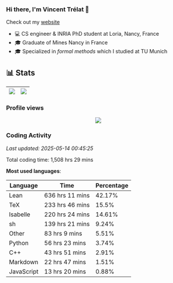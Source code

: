 ### Hi there, I'm Vincent Trélat 👋

Check out my [website](https://vtrelat.github.io)

-   💻 CS engineer & INRIA PhD student at Loria, Nancy, France
-   🎓 Graduate of Mines Nancy in France
-   🎓 Specialized in _formal methods_ which I studied at TU Munich

## 📊 **Stats**

| <img align="center" src="https://readme-stats.clckblog.space/api?username=VTrelat&show_icons=true&include_all_commits=true&theme=tokyonight&hide_border=true" /> | <img align="center" src="https://readme-stats.clckblog.space/api/top-langs/?username=VTrelat&layout=compact&theme=tokyonight&hide_border=true" /> |
| ---------------------------------------------------------------------------------------------------------------------------------------------------------------- | ------------------------------------------------------------------------------------------------------------------------------------------------- |

### Profile views

<p align="center">
 <img src="https://profile-counter.glitch.me/VTrelat/count.svg" />
</p>

<!--automations-->
### Coding Activity
_Last updated: 2025-05-14 00:45:25_

Total coding time: 1,508 hrs 29 mins

**Most used languages**:

| Language | Time | Percentage |
| ------------- | ------------- | ------------- |
| Lean | 636 hrs 11 mins | 42.17% |
| TeX | 233 hrs 46 mins | 15.5% |
| Isabelle | 220 hrs 24 mins | 14.61% |
| sh | 139 hrs 21 mins | 9.24% |
| Other | 83 hrs 9 mins | 5.51% |
| Python | 56 hrs 23 mins | 3.74% |
| C++ | 43 hrs 51 mins | 2.91% |
| Markdown | 22 hrs 47 mins | 1.51% |
| JavaScript | 13 hrs 20 mins | 0.88% |

